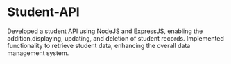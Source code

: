# Student-API

Developed a student API using NodeJS and ExpressJS, enabling the addition,displaying, updating, and deletion of student records.
Implemented functionality to retrieve student data, enhancing the overall data management system.
